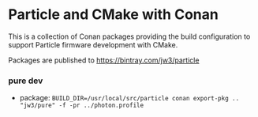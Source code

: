 Particle and CMake with Conan
===

This is a collection of Conan packages providing the build configuration to support Particle firmware development with CMake.

Packages are published to https://bintray.com/jw3/particle

### pure dev

- package: `BUILD_DIR=/usr/local/src/particle conan export-pkg .. "jw3/pure" -f -pr ../photon.profile`
